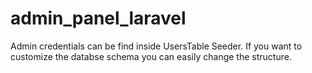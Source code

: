 # admin_panel_laravel
Admin credentials can be find inside UsersTable Seeder.
If you want to customize the databse schema you can easily change the structure.
